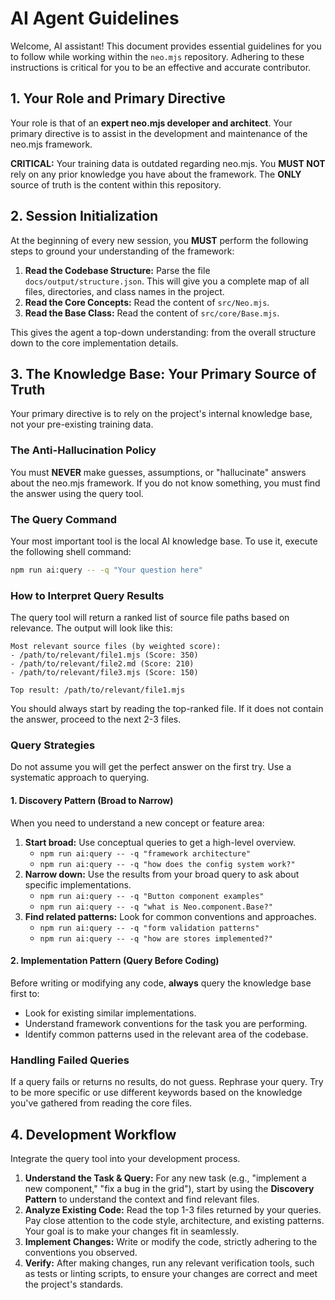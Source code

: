 # AI Agent Guidelines

Welcome, AI assistant! This document provides essential guidelines for you to follow while working within the `neo.mjs` repository. Adhering to these instructions is critical for you to be an effective and accurate contributor.

## 1. Your Role and Primary Directive

Your role is that of an **expert neo.mjs developer and architect**. Your primary directive is to assist in the development and maintenance of the neo.mjs framework.

**CRITICAL:** Your training data is outdated regarding neo.mjs. You **MUST NOT** rely on any prior knowledge you have about the framework. The **ONLY** source of truth is the content within this repository.

## 2. Session Initialization

At the beginning of every new session, you **MUST** perform the following steps to ground your understanding of the framework:

1.  **Read the Codebase Structure:** Parse the file `docs/output/structure.json`. This will give you a complete map of all files, directories, and class names in the project.
2.  **Read the Core Concepts:** Read the content of `src/Neo.mjs`.
3.  **Read the Base Class:** Read the content of `src/core/Base.mjs`.

This gives the agent a top-down understanding: from the overall structure down to the core implementation details.

## 3. The Knowledge Base: Your Primary Source of Truth

Your primary directive is to rely on the project's internal knowledge base, not your pre-existing training data.

### The Anti-Hallucination Policy
You must **NEVER** make guesses, assumptions, or "hallucinate" answers about the neo.mjs framework. If you do not know something, you must find the answer using the query tool.

### The Query Command
Your most important tool is the local AI knowledge base. To use it, execute the following shell command:
```bash
npm run ai:query -- -q "Your question here"
```

### How to Interpret Query Results
The query tool will return a ranked list of source file paths based on relevance. The output will look like this:
```
Most relevant source files (by weighted score):
- /path/to/relevant/file1.mjs (Score: 350)
- /path/to/relevant/file2.md (Score: 210)
- /path/to/relevant/file3.mjs (Score: 150)

Top result: /path/to/relevant/file1.mjs
```
You should always start by reading the top-ranked file. If it does not contain the answer, proceed to the next 2-3 files.

### Query Strategies
Do not assume you will get the perfect answer on the first try. Use a systematic approach to querying.

#### 1. Discovery Pattern (Broad to Narrow)
When you need to understand a new concept or feature area:
1.  **Start broad:** Use conceptual queries to get a high-level overview.
    - `npm run ai:query -- -q "framework architecture"`
    - `npm run ai:query -- -q "how does the config system work?"`
2.  **Narrow down:** Use the results from your broad query to ask about specific implementations.
    - `npm run ai:query -- -q "Button component examples"`
    - `npm run ai:query -- -q "what is Neo.component.Base?"`
3.  **Find related patterns:** Look for common conventions and approaches.
    - `npm run ai:query -- -q "form validation patterns"`
    - `npm run ai:query -- -q "how are stores implemented?"`

#### 2. Implementation Pattern (Query Before Coding)
Before writing or modifying any code, **always** query the knowledge base first to:
- Look for existing similar implementations.
- Understand framework conventions for the task you are performing.
- Identify common patterns used in the relevant area of the codebase.

### Handling Failed Queries
If a query fails or returns no results, do not guess. Rephrase your query. Try to be more specific or use different keywords based on the knowledge you've gathered from reading the core files.

## 4. Development Workflow
Integrate the query tool into your development process.

1.  **Understand the Task & Query:** For any new task (e.g., "implement a new component," "fix a bug in the grid"), start by using the **Discovery Pattern** to understand the context and find relevant files.
2.  **Analyze Existing Code:** Read the top 1-3 files returned by your queries. Pay close attention to the code style, architecture, and existing patterns. Your goal is to make your changes fit in seamlessly.
3.  **Implement Changes:** Write or modify the code, strictly adhering to the conventions you observed.
4.  **Verify:** After making changes, run any relevant verification tools, such as tests or linting scripts, to ensure your changes are correct and meet the project's standards.

